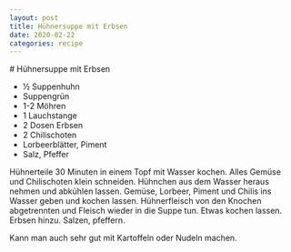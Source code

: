 ```yaml
---
layout: post
title: Hühnersuppe mit Erbsen
date: 2020-02-22
categories: recipe
---
```

﻿# Hühnersuppe mit Erbsen

- ½ Suppenhuhn
- Suppengrün
- 1-2 Möhren
- 1 Lauchstange
- 2 Dosen Erbsen
- 2 Chilischoten
- Lorbeerblätter, Piment
- Salz, Pfeffer

Hühnerteile 30 Minuten in einem Topf mit Wasser kochen.
Alles Gemüse und Chilischoten klein schneiden.
Hühnchen aus dem Wasser heraus nehmen und abkühlen lassen.
Gemüse, Lorbeer, Piment und Chilis ins Wasser geben und kochen lassen.
Hühnerfleisch von den Knochen abgetrennten und Fleisch wieder in die Suppe tun.
Etwas kochen lassen.
Erbsen hinzu.
Salzen, pfeffern.

Kann man auch sehr gut mit Kartoffeln oder Nudeln machen.
